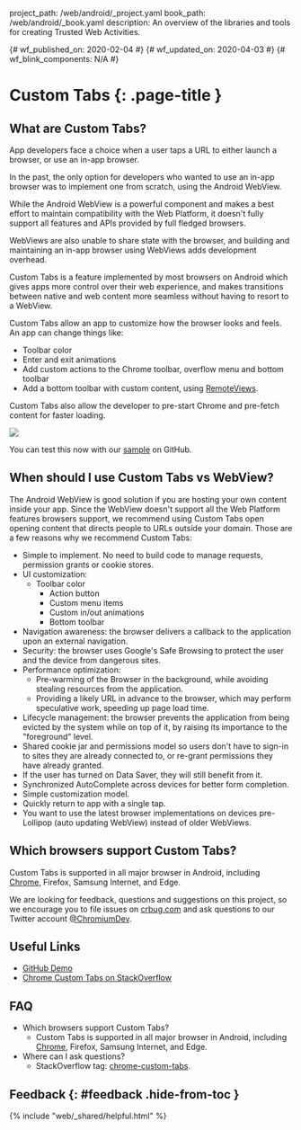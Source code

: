 project_path: /web/android/_project.yaml
book_path: /web/android/_book.yaml
description: An overview of the libraries and tools for creating Trusted Web Activities.

{# wf_published_on: 2020-02-04 #}
{# wf_updated_on: 2020-04-03 #}
{# wf_blink_components: N/A #}

# Custom Tabs {: .page-title }

## What are Custom Tabs?

App developers face a choice when a user taps a URL to either launch a browser, or use an in-app
browser.

In the past, the only option for developers who wanted to use an in-app browser was to implement
one from scratch, using the Android WebView.

While the Android WebView is a powerful component and makes a best effort to maintain
compatibility with the Web Platform, it doesn't fully support all features and APIs provided by
full fledged browsers.

WebViews are also unable to share state with the browser, and building and maintaining an in-app
browser using WebViews adds development overhead.

Custom Tabs is a feature implemented by most browsers on Android which gives apps more control over
their web experience, and makes transitions between native and web content more seamless without
having to resort to a WebView.

Custom Tabs allow an app to customize how the browser looks and feels. An app
can change things like:

- Toolbar color
- Enter and exit animations
- Add custom actions to the Chrome toolbar, overflow menu and bottom toolbar
- Add a bottom toolbar with custom content, using [RemoteViews][7].

Custom Tabs also allow the developer to pre-start Chrome and pre-fetch content for faster loading.

<img src="https://developer.chrome.com/multidevice/images/customtab/performance.gif">

You can test this now with our [sample][1] on GitHub. 

## When should I use Custom Tabs vs WebView?

The Android WebView is good solution if you are hosting your own content inside your app. Since the
WebView doesn't support all the Web Platform features browsers support, we recommend using
Custom Tabs open opening content that directs people to URLs outside your domain. Those are a few
reasons why we recommend Custom Tabs:

- Simple to implement. No need to build code to manage requests, permission
	grants or cookie stores.
- UI customization:
  - Toolbar color
	- Action button
	- Custom menu items
	- Custom in/out animations
	- Bottom toolbar
- Navigation awareness: the browser delivers a callback to the application upon
an external navigation.
- Security: the browser uses Google's Safe Browsing to protect the user and the device from
dangerous sites.
- Performance optimization:
	- Pre-warming of the Browser in the background, while avoiding stealing
	resources from the application.
	- Providing a likely URL in advance to the browser, which may perform
	speculative work, speeding up page load time.
- Lifecycle management: the browser prevents the application from being evicted
	by the system while on top of it, by raising its importance to the
	"foreground" level.
- Shared cookie jar and permissions model so users don't have to sign-in to sites
	they are already connected to, or re-grant permissions they have already
	granted.
- If the user has turned on Data Saver, they will still benefit from it.
- Synchronized AutoComplete across devices for better form completion.
- Simple customization model.
- Quickly return to app with a single tap.
- You want to use the latest browser implementations on devices pre-Lollipop
(auto updating WebView) instead of older WebViews.

## Which browsers support Custom Tabs?

Custom Tabs is supported in all major browser in Android, including [Chrome][2], Firefox, Samsung
Internet, and Edge.

We are looking for feedback, questions and suggestions on this project, so we encourage you to file
issues on [crbug.com][3] and ask questions to our Twitter account [@ChromiumDev][4].

## Useful Links
- [GitHub Demo][5]
- [Chrome Custom Tabs on StackOverflow][6]

## FAQ

- Which browsers support Custom Tabs?
    - Custom Tabs is supported in all major browser in Android, including [Chrome][2], Firefox,
		 Samsung Internet, and Edge.
- Where can I ask questions?
    - StackOverflow tag: [chrome-custom-tabs][6].

## Feedback {: #feedback .hide-from-toc }

{% include "web/_shared/helpful.html" %}		

[1]: https://github.com/GoogleChrome/custom-tabs-client
[2]: https://play.google.com/store/apps/details?id=com.chrome
[3]: https://crbug.com
[4]: https://twitter.com/ChromiumDev
[5]: https://github.com/GoogleChrome/custom-tabs-client
[6]: https://stackoverflow.com/questions/tagged/chrome-custom-tabs
[7]: https://developer.android.com/reference/android/widget/RemoteViews
